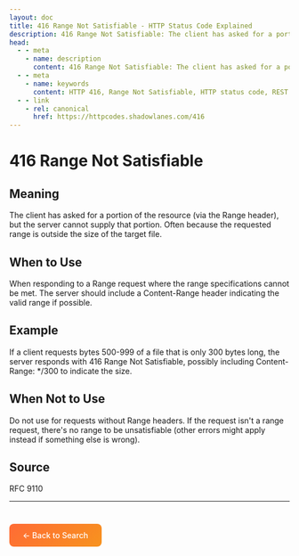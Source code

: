 ```yaml
---
layout: doc
title: 416 Range Not Satisfiable - HTTP Status Code Explained
description: 416 Range Not Satisfiable: The client has asked for a portion of the resource (via the Range header), but the server cannot supply that portion. Often because the requ...
head:
  - - meta
    - name: description
      content: 416 Range Not Satisfiable: The client has asked for a portion of the resource (via the Range header), but the server cannot supply that portion. Often because the requ...
  - - meta
    - name: keywords
      content: HTTP 416, Range Not Satisfiable, HTTP status code, REST API, web development
  - - link
    - rel: canonical
      href: https://httpcodes.shadowlanes.com/416
---
```


<script setup>
const structuredData = {
  "@context": "https://schema.org",
  "@type": "TechArticle",
  "headline": "416 Range Not Satisfiable - HTTP Status Code",
  "description": "The client has asked for a portion of the resource (via the Range header), but the server cannot supply that portion. Often because the requested range is outside the size of the target file.",
  "url": "https://httpcodes.shadowlanes.com/416",
  "keywords": "HTTP 416, Range Not Satisfiable, HTTP status code",
  "articleBody": "The client has asked for a portion of the resource (via the Range header), but the server cannot supply that portion. Often because the requested range is outside the size of the target file. When responding to a Range request where the range specifications cannot be met. The server should include a Content-Range header indicating the valid range if possible.",
  "publisher": {
    "@type": "Organization",
    "name": "HTTP Codes Explainer"
  }
}
</script>

<script type="application/ld+json" v-html="JSON.stringify(structuredData)"></script>

# 416 Range Not Satisfiable

## Meaning

The client has asked for a portion of the resource (via the Range header), but the server cannot supply that portion. Often because the requested range is outside the size of the target file.

## When to Use

When responding to a Range request where the range specifications cannot be met. The server should include a Content-Range header indicating the valid range if possible.

## Example

If a client requests bytes 500-999 of a file that is only 300 bytes long, the server responds with 416 Range Not Satisfiable, possibly including Content-Range: */300 to indicate the size.

## When Not to Use

Do not use for requests without Range headers. If the request isn't a range request, there's no range to be unsatisfiable (other errors might apply instead if something else is wrong).

## Source

RFC 9110

---

<div style="margin-top: 40px;">
  <a href="/" style="display: inline-block; padding: 12px 24px; background: linear-gradient(135deg, #ff6b35, #f7931e); color: white; text-decoration: none; border-radius: 8px; font-weight: 500;">← Back to Search</a>
</div>
